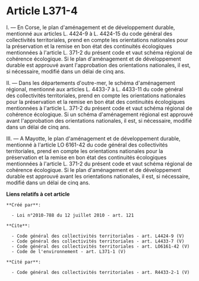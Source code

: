 # Article L371-4

I. ― En Corse, le plan d'aménagement et de développement durable, mentionné aux articles L. 4424-9 à L. 4424-15 du code
général des collectivités territoriales, prend en compte les orientations nationales pour la préservation et la remise en bon
état des continuités écologiques mentionnées à l'article L. 371-2 du présent code et vaut schéma régional de cohérence
écologique. Si le plan d'aménagement et de développement durable est approuvé avant l'approbation des orientations
nationales, il est, si nécessaire, modifié dans un délai de cinq ans. 

II. ― Dans les départements d'outre-mer, le schéma d'aménagement régional, mentionné aux articles L. 4433-7 à L. 4433-11 du
code général des collectivités territoriales, prend en compte les orientations nationales pour la préservation et la remise
en bon état des continuités écologiques mentionnées à l'article L. 371-2 du présent code et vaut schéma régional de cohérence
écologique. Si un schéma d'aménagement régional est approuvé avant l'approbation des orientations nationales, il est, si
nécessaire, modifié dans un délai de cinq ans. 

III. ― A Mayotte, le plan d'aménagement et de développement durable, mentionné à l'article LO 6161-42 du code général des
collectivités territoriales, prend en compte les orientations nationales pour la préservation et la remise en bon état des
continuités écologiques mentionnées à l'article L. 371-2 du présent code et vaut schéma régional de cohérence écologique. Si
le plan d'aménagement et de développement durable est approuvé avant les orientations nationales, il est, si nécessaire,
modifié dans un délai de cinq ans.

**Liens relatifs à cet article**

	**Créé par**:

	  - Loi n°2010-788 du 12 juillet 2010 - art. 121

	**Cite**:

	  - Code général des collectivités territoriales - art. L4424-9 (V)
	  - Code général des collectivités territoriales - art. L4433-7 (V)
	  - Code général des collectivités territoriales - art. LO6161-42 (V)
	  - Code de l'environnement - art. L371-1 (V)

	**Cité par**:

	  - Code général des collectivités territoriales - art. R4433-2-1 (V)
